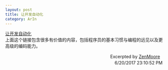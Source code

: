 ```yaml
---
layout: post
title: 让开发自动化
category: ArIn
---
```


[让开发自动化](https://www.ibm.com/developerworks/cn/java/j-ap/)<br>
上面这个链接包含很多有价值的内容，包括程序员的基本习惯与编程的远见以及更高级的编码能力。<br>

 　　　　　　　　　　　　　　　　　　　　　　　　Excerpted by [ZenMoore](https://github.com/ZenMoore "Github")<br>
　　　　　　　　　　　　　　　　　　　　　　　　　6/20/2017 23:10:52 PM 
